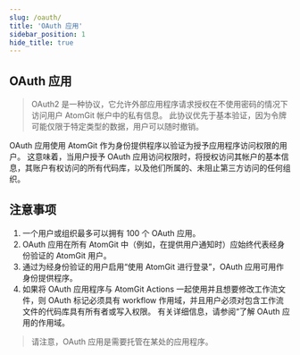 ```yaml
---
slug: /oauth/
title: 'OAuth 应用'
sidebar_position: 1
hide_title: true
---
```


## OAuth 应用

> OAuth2 是一种协议，它允许外部应用程序请求授权在不使用密码的情况下访问用户 AtomGit 帐户中的私有信息。 此协议优先于基本验证，因为令牌可能仅限于特定类型的数据，用户可以随时撤销。

OAuth 应用使用 AtomGit 作为身份提供程序以验证为授予应用程序访问权限的用户。 这意味着，当用户授予 OAuth 应用访问权限时，将授权访问其帐户的基本信息，其账户有权访问的所有代码库，以及他们所属的、未阻止第三方访问的任何组织。

## 注意事项

1. 一个用户或组织最多可以拥有 100 个 OAuth 应用。
1. OAuth 应用在所有 AtomGit 中（例如，在提供用户通知时）应始终代表经身份验证的 AtomGit 用户。
1. 通过为经身份验证的用户启用“使用 AtomGit 进行登录”，OAuth 应用可用作身份提供程序。
1. 如果将 OAuth 应用程序与 AtomGit Actions 一起使用并且想要修改工作流文件，则 OAuth 标记必须具有 workflow 作用域，并且用户必须对包含工作流文件的代码库具有所有者或写入权限。 有关详细信息，请参阅“了解 OAuth 应用的作用域。

> 请注意，OAuth 应用是需要托管在某处的应用程序。